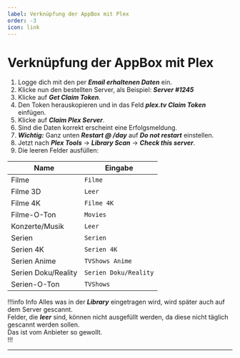 ```yaml
---
label: Verknüpfung der AppBox mit Plex
order: -3
icon: link
---
```


# Verknüpfung der AppBox mit Plex

1. Logge dich mit den per ***Email erhaltenen Daten*** ein.
2. Klicke nun den bestellten Server, als Beispiel: ***Server #1245***
3. Klicke auf ***Get Claim Token***.
4. Den Token herauskopieren und in das Feld ***plex.tv Claim Token*** einfügen.
5. Klicke auf ***Claim Plex Server***.
6. Sind die Daten korrekt erscheint eine Erfolgsmeldung.
7. ***Wichtig:*** Ganz unten ***Restart @ /day*** auf ***Do not restart*** einstellen.
8. Jetzt nach ***Plex Tools*** -> ***Library Scan*** -> ***Check this server***.
9. Die leeren Felder ausfüllen:

| Name                | Eingabe               |
| ------------------- | --------------------- |
| Filme               | `Filme`               |
| Filme 3D            | `Leer`                |
| Filme 4K            | `Filme 4K`            |
| Filme-O-Ton         | `Movies`              |
| Konzerte/Musik      | `Leer`                |
| Serien              | `Serien`              |
| Serien 4K           | `Serien 4K`           |
| Serien Anime        | `TVShows Anime`       |
| Serien Doku/Reality | `Serien Doku/Reality` |
| Serien-O-Ton        | `TVShows`             |

!!!info Info
Alles was in der ***Library*** eingetragen wird, wird später auch auf dem Server gescannt.<br/>
Felder, die ***leer*** sind, können nicht ausgefüllt werden, da diese nicht täglich gescannt werden sollen.<br/>
Das ist vom Anbieter so gewollt.<br/>
!!!

---
